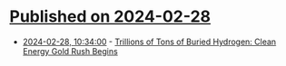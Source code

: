# [Published on 2024-02-28](index.md)

* [2024-02-28, 10:34:00](https://soylentnews.org/article.pl?sid=24/02/27/1228232&from=rss) - [Trillions of Tons of Buried Hydrogen: Clean Energy Gold Rush Begins](https://soylentnews.org/article.pl?sid=24/02/27/1228232&from=rss)
